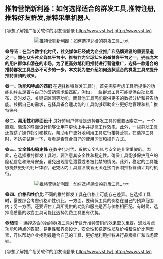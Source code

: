 ## **推特营销新利器：如何选择适合的群发工具,推特注册,推特好友群发,推特采集机器人**

[😍想了解推广相关软件的朋友请登录 http://www.vst.tw](http://www.vst.tw)

 <center><img src="https://vst.tw/MP4/tuiguang/png/1.png" alt="推特营销新利器：如何选择适合的群发工具_.txt"></center>

**😄导语：在当今数字化时代，社交媒体已经成为企业推广和品牌建设的重要渠道之一。而在众多社交媒体平台中，推特作为全球知名的微博客平台之一，拥有庞大的用户群体和潜在的市场。为了更高效地利用推特进行营销推广，选择一款适合的推特群发工具是必不可少的一步。本文将为您介绍如何选择适合的群发工具来提升推特营销的效果。**

**😄一、功能和特点的匹配**
在选择推特群发工具时，首先需要考虑工具所提供的功能和特点是否与自己的营销需求相匹配。例如，一些群发工具可能提供自动化发布、定时发送、关键词监测等功能，而其他工具可能提供更多的数据分析和报告功能。根据自己的需求，选择具备合适功能的工具能够帮助企业更好地管理和推广推特账号。

**😄二、易用性和界面设计**
良好的用户体验是选择群发工具的重要因素之一。一个直观、简洁的界面设计能够让用户更快上手并提高工作效率。此外，一些群发工具还提供了操作指引和教程，帮助用户更好地利用工具进行推特营销。在选择工具时，不妨先试用一下，看看是否符合自己的使用习惯和操作方式。

**😄三、安全性和稳定性**
在数字化时代，数据安全和账号安全是非常重要的。因此，在选择推特群发工具时，要注意其安全性和稳定性。确保工具能够保护用户的隐私信息和账号安全，避免出现信息泄露或者被封禁的情况。此外，稳定的工具能够提供更好的用户体验，避免因为工具崩溃或者无法连接而影响推特营销计划的执行。

 <center><img src="https://vst.tw/MP4/tuiguang/png/7.png" alt="推特营销新利器：如何选择适合的群发工具_.txt"></center>

**😄四、价格和性价比**
不同的推特群发工具在价格上可能存在差异。在选择工具时，需要综合考虑价格和性价比。一方面，要确保工具的价格在自己的预算范围内；另一方面，还要评估工具所提供的功能和服务是否与价格相匹配。有时候，选择高质量的收费工具可能比选择免费工具更有优势。

**😄结语：**
选择适合的推特群发工具对于提升推特营销的效果至关重要。通过考虑功能和特点的匹配、易用性和界面设计、安全性和稳定性以及价格和性价比等因素，可以帮助企业找到最适合自己的工具，更好地利用推特进行品牌推广和市场营销。

[😍想了解推广相关软件的朋友请登录 http://www.vst.tw](http://www.vst.tw)



